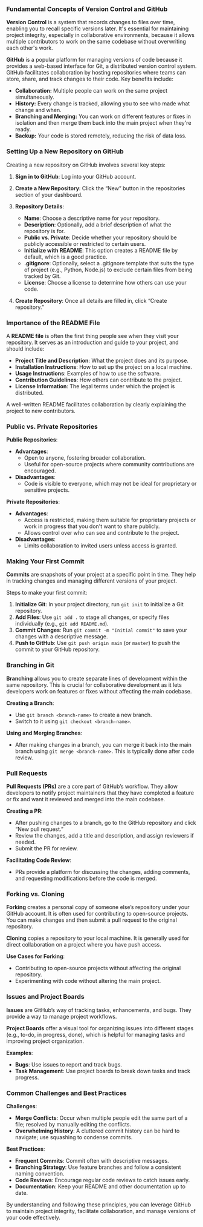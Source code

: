 ### Fundamental Concepts of Version Control and GitHub

**Version Control** is a system that records changes to files over time, enabling you to recall specific versions later. It's essential for maintaining project integrity, especially in collaborative environments, because it allows multiple contributors to work on the same codebase without overwriting each other's work.

**GitHub** is a popular platform for managing versions of code because it provides a web-based interface for Git, a distributed version control system. GitHub facilitates collaboration by hosting repositories where teams can store, share, and track changes to their code. Key benefits include:

- **Collaboration:** Multiple people can work on the same project simultaneously.
- **History:** Every change is tracked, allowing you to see who made what change and when.
- **Branching and Merging:** You can work on different features or fixes in isolation and then merge them back into the main project when they're ready.
- **Backup:** Your code is stored remotely, reducing the risk of data loss.

### Setting Up a New Repository on GitHub

Creating a new repository on GitHub involves several key steps:

1. **Sign in to GitHub**: Log into your GitHub account.
2. **Create a New Repository**: Click the “New” button in the repositories section of your dashboard.
3. **Repository Details**:
   - **Name**: Choose a descriptive name for your repository.
   - **Description**: Optionally, add a brief description of what the repository is for.
   - **Public vs. Private**: Decide whether your repository should be publicly accessible or restricted to certain users.
   - **Initialize with README**: This option creates a README file by default, which is a good practice.
   - **.gitignore**: Optionally, select a .gitignore template that suits the type of project (e.g., Python, Node.js) to exclude certain files from being tracked by Git.
   - **License**: Choose a license to determine how others can use your code.

4. **Create Repository**: Once all details are filled in, click “Create repository.”

### Importance of the README File

A **README file** is often the first thing people see when they visit your repository. It serves as an introduction and guide to your project, and should include:

- **Project Title and Description**: What the project does and its purpose.
- **Installation Instructions**: How to set up the project on a local machine.
- **Usage Instructions**: Examples of how to use the software.
- **Contribution Guidelines**: How others can contribute to the project.
- **License Information**: The legal terms under which the project is distributed.

A well-written README facilitates collaboration by clearly explaining the project to new contributors.

### Public vs. Private Repositories

**Public Repositories**:
- **Advantages**:
  - Open to anyone, fostering broader collaboration.
  - Useful for open-source projects where community contributions are encouraged.
- **Disadvantages**:
  - Code is visible to everyone, which may not be ideal for proprietary or sensitive projects.

**Private Repositories**:
- **Advantages**:
  - Access is restricted, making them suitable for proprietary projects or work in progress that you don't want to share publicly.
  - Allows control over who can see and contribute to the project.
- **Disadvantages**:
  - Limits collaboration to invited users unless access is granted.

### Making Your First Commit

**Commits** are snapshots of your project at a specific point in time. They help in tracking changes and managing different versions of your project.

Steps to make your first commit:

1. **Initialize Git**: In your project directory, run `git init` to initialize a Git repository.
2. **Add Files**: Use `git add .` to stage all changes, or specify files individually (e.g., `git add README.md`).
3. **Commit Changes**: Run `git commit -m "Initial commit"` to save your changes with a descriptive message.
4. **Push to GitHub**: Use `git push origin main` (or `master`) to push the commit to your GitHub repository.

### Branching in Git

**Branching** allows you to create separate lines of development within the same repository. This is crucial for collaborative development as it lets developers work on features or fixes without affecting the main codebase.

**Creating a Branch**: 
- Use `git branch <branch-name>` to create a new branch.
- Switch to it using `git checkout <branch-name>`.

**Using and Merging Branches**: 
- After making changes in a branch, you can merge it back into the main branch using `git merge <branch-name>`. This is typically done after code review.

### Pull Requests

**Pull Requests (PRs)** are a core part of GitHub’s workflow. They allow developers to notify project maintainers that they have completed a feature or fix and want it reviewed and merged into the main codebase.

**Creating a PR**:
- After pushing changes to a branch, go to the GitHub repository and click “New pull request.”
- Review the changes, add a title and description, and assign reviewers if needed.
- Submit the PR for review.

**Facilitating Code Review**:
- PRs provide a platform for discussing the changes, adding comments, and requesting modifications before the code is merged.

### Forking vs. Cloning

**Forking** creates a personal copy of someone else’s repository under your GitHub account. It is often used for contributing to open-source projects. You can make changes and then submit a pull request to the original repository.

**Cloning** copies a repository to your local machine. It is generally used for direct collaboration on a project where you have push access.

**Use Cases for Forking**:
- Contributing to open-source projects without affecting the original repository.
- Experimenting with code without altering the main project.

### Issues and Project Boards

**Issues** are GitHub’s way of tracking tasks, enhancements, and bugs. They provide a way to manage project workflows.

**Project Boards** offer a visual tool for organizing issues into different stages (e.g., to-do, in progress, done), which is helpful for managing tasks and improving project organization.

**Examples**:
- **Bugs**: Use issues to report and track bugs.
- **Task Management**: Use project boards to break down tasks and track progress.

### Common Challenges and Best Practices

**Challenges**:
- **Merge Conflicts**: Occur when multiple people edit the same part of a file; resolved by manually editing the conflicts.
- **Overwhelming History**: A cluttered commit history can be hard to navigate; use squashing to condense commits.

**Best Practices**:
- **Frequent Commits**: Commit often with descriptive messages.
- **Branching Strategy**: Use feature branches and follow a consistent naming convention.
- **Code Reviews**: Encourage regular code reviews to catch issues early.
- **Documentation**: Keep your README and other documentation up to date.

By understanding and following these principles, you can leverage GitHub to maintain project integrity, facilitate collaboration, and manage versions of your code effectively.
